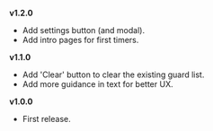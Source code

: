 **v1.2.0**
* Add settings button (and modal).
* Add intro pages for first timers.

**v1.1.0**
* Add 'Clear' button to clear the existing guard list.
* Add more guidance in text for better UX.

**v1.0.0**
* First release.